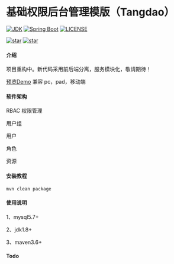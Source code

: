 # 基础权限后台管理模版（Tangdao）

<p align="left">
  <a href="https://www.oracle.com/technetwork/java/javase/downloads/index.html"><img alt="JDK" src="https://img.shields.io/badge/JDK-1.8.0_162-orange.svg"/></a>
  <a href="https://docs.spring.io/spring-boot/docs/2.2.2.RELEASE/reference/html/"><img alt="Spring Boot" src="https://img.shields.io/badge/Spring Boot-2.2.2.RELEASE-brightgreen.svg"/></a>
  <a href="https://gitee.com/ruyangit/tangdao/blob/master/LICENSE"><img alt="LICENSE" src="https://img.shields.io/badge/License-Apache%202-4EB1BA.svg?style=flat-square"/></a>
</p>

<p align="left">
  <a href="https://github.com/xkcoding/spring-boot-demo/stargazers"><img alt="star" src="https://gitee.com/ruyangit/tangdao/badge/star.svg?theme=dark"/></a>
  <a href="https://github.com/xkcoding/spring-boot-demo/network/members"><img alt="star" src="https://gitee.com/ruyangit/tangdao/badge/fork.svg?theme=dark"/></a>
</p>


#### 介绍
项目重构中。新代码采用前后端分离，服务模块化，敬请期待！

[预览Demo](https://ruyangit.gitee.io/2020/tangdao/spa) 兼容 pc，pad，移动端

#### 软件架构

RBAC 权限管理

用户组

用户

角色

资源

#### 安装教程
```
mvn clean package
```

#### 使用说明
1、mysql5.7+

2、jdk1.8+

3、maven3.6+

#### Todo

